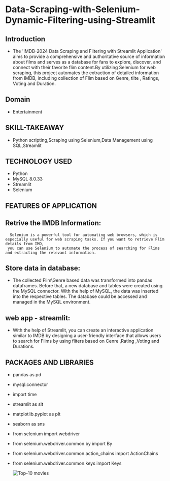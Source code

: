  # Data-Scraping-with-Selenium-Dynamic-Filtering-using-Streamlit
 ## Introduction
* The 'IMDB-2024 Data Scraping and Filtering with Streamlit Application' aims to provide a comprehensive and authoritative source of information about films and serves as a database for fans to explore, discover, and connect with their favorite flim content.By utilizing Selenium for web scraping, this project automates the extraction of detailed information from IMDB, including collection of Flim based on Genre, tilte , Ratings, Voting and Duration.

## Domain 
* Entertainment

## SKILL-TAKEAWAY
* Python scripting,Scraping using Selenium,Data Management using SQL,Streamlit
  
## TECHNOLOGY USED
* Python 
* MySQL 8.0.33
* Streamlit
* Selenium

## FEATURES OF APPLICATION

## Retrive the IMDB Information:
      Selenium is a powerful tool for automating web browsers, which is especially useful for web scraping tasks. If you want to retrieve Flim details from IMD, 
     you can use Selenium to automate the process of searching for Flims and extracting the relevant information.

 ## Store data in database:
   * The collected Flim\Genre based data was transformed into pandas dataframes. Before that, a new database and tables were created using the MySQL connector. With the help of MySQL, the data was inserted into the respective tables. The database could be accessed and managed in the MySQL environment.

## web app - streamlit:
   * With the help of Streamlit, you can create an interactive application similar to IMDB by designing a user-friendly interface that allows users to search for Flims by using fliters based on Cenre ,Rating ,Voting and Durations.
## PACKAGES AND LIBRARIES
* pandas as pd
* mysql.connector
* import time
* streamlit as slt
* matplotlib.pyplot as plt
* seaborn as sns
* from selenium import webdriver
* from selenium.webdriver.common.by import By
* from selenium.webdriver.common.action_chains import ActionChains
* from selenium.webdriver.common.keys import Keys

  ![Top-10 movies](https://github.com/user-attachments/assets/fda9c4e4-dc94-4c74-a66e-14d1ea8c2ede)

  


 
     

                                
    
